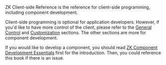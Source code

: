 ZK Client-side Reference is the reference for client-side programming,
including component development.

Client-side programming is optional for application developers. However,
if you'd like to have more control of the client, please refer to the
[General Control](ZK_Client-side_Reference/General_Control)
and [Customization](ZK_Client-side_Reference/Customization)
sections. The other sections are more for component development.

If you would like to develop a component, you should read [ZK Component
Development Essentials](ZK_Component_Development_Essentials)
first for the introduction. Then, you could reference this book if there
is an issue.
